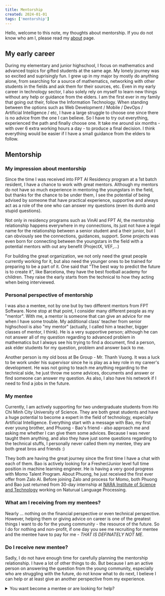```yaml
---
title: Mentorship
created: 2024-01-01
tags: ['mentorship']
---
```

Hello, welcome to this note, my thoughts about mentorship. If you do not know who am I, please read my [about](/about-me) page.

## My early career

During my elementary and junior highschool, I focus on mathematics and advanced topics for gifted students at the same age. My lonely journey was so excited and suprisingly fun. I grew up in my major by mostly do anything alone, from searching for a source of mathematics, networking with other students in the fields and ask them for their sources, etc. Even in my early career in technology sector, I also solely rely on myself to learn new things without any help or guidance from the elders. I am the first ever in my family that going out their, follow the Information Technology. When standing between the options such as Web Development / Mobile / DevOps / Artificial Intelligence / etc, I have a large struggle to choose one since there is no advice from the one I can believe. So I have to try out everything, experienced the path and finally choose one. It take me around six months - with over 6 extra working hours a day - to produce a final decision. I think everything would be easier if I have a small guidance from the elders to follow.

## Mentorship


### My impression about mentorship
Since the time I was received into FPT AI Residency program at a 1st batch resident, I have a chance to work with great mentors. Although my mentors do not have so much experience in mentoring the youngstars in the field, but thanks for the chance to be under them, I see the potential of being advised by someone that have practical experience, supportive and always act as a role of the one who can answer my questions (even its dumb and stupid questions).

Not only in residency programs such as VinAI and FPT AI, the mentorship relationship happens everywhere in my connections, its just not have a legal name for the relationship between a senior student and a their junior, but I can obviously see the connections, guidances, support. Some projects was even born for connecting between the youngstars in the field  with a potential mentors with out any benefit (ProjectX, VEF,...)

For building the great organization, we not only need the great people currently working for it, but also need the younger ones to be trained for preparing to be a part of it. One said that "The best way to predict the future is to create it", like Barcelona, they have the best football academy for children. They raise the early starts from the technical to how they acting when being interviewed. 


### Personal perspective of mentorship

I was also a mentee, not by one but by two different mentors from FPT Software. None stop at that point, I consider many different people as my "mentor". With me, a mentor is someone that can give an advice for me when I have some trouble. My additional class' teacher from senior highschool is also "my mentor" (actually, I called him a teacher, bigger classes of mentor, I think). He is a very supportive person; although he can not answer all of my question regarding to advanced problem in mathematics but I always see his trying to find a document, find a person, ask elder students for my question, problem and answer back to me. 

Another person is my old boss at Be Group - Mr. Thanh Vuong. It was a luck to be work under his supervisor since he is play as a key role in my career's development. He was not going to teach me anything regarding to the technical side, he just throw me some advices, documents and answer or find someone can answer my question. As also, I also have his network if I need to find a jobs in the future.

### My mentee

Currently, I am actively supporting for two undergraduate students from Ho Chi Minh City University of Science. They are both great students and have a huge potential to become a expert in the field of technology, especially Artificial Intelligence. Everything start with a message with Bao, my first ever young brother, and Phuong - Bao's friend - also approach me and asking me whether I can give them some advices. Because I was never taught them anything, and also they have just some questions regarding to the technical stuffs, I personally never called them my mentee, they are both great bros and friends :)

They both are having the great journey since the first time I have a chat with each of them. Bao is actively looking for a Fresher/Junior level full time position in machine learning engineer. He is having a very good progress with Momo Talent Program. About Phuong, he just received the first ever offer from Zalo AI. Before joining Zalo and process for Momo, both Phuong and Bao just returned from 30-day internship at [NARA Institute of Science and Technology](https://www.naist.jp/en/) working on Naturual Language Processing.

### What am I receiving from my mentees?

Nearly ... nothing on the financial perspective or even technical perspective. However, helping them or giving advice on career is one of the greatest things I want to do for the young community - the resource of the future. So I do for nothing and non-profit, if one day you see me recruiting for mentee and the mentee have to pay for me - *THAT IS DEFINATELY NOT ME*.


### Do I receive new mentee?

Sadly, I do not have enough time for carefully planning the mentorship relationship. I have a lot of other things to do. But because I am an active person on answering the question from the young community, especially who are struggling with the future, do not know what to do next, I believe I can help or at least give an another perspective from my experience. 


<details>
<summary>You want become a mentee or are looking for help?</summary>
<div>
I am very appreciate that you are reading onto these last lines of the post, so I just want to share a thing with you. I always have a small desire that when I have enough reputation and available time, I will take one or two student and carefully instruct them as my mentee. As I said, I rarely have time to do that thing very carefully. But if you think you really want to be my "under", do not hestitate to contact me via my email address.
</div>
</details>
